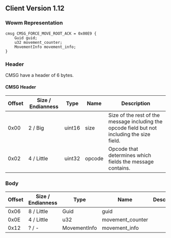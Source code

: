 ## Client Version 1.12

### Wowm Representation
```rust,ignore
cmsg CMSG_FORCE_MOVE_ROOT_ACK = 0x00E9 {
    Guid guid;    
    u32 movement_counter;    
    MovementInfo movement_info;    
}

```
### Header
CMSG have a header of 6 bytes.

#### CMSG Header
| Offset | Size / Endianness | Type   | Name   | Description |
| ------ | ----------------- | ------ | ------ | ----------- |
| 0x00   | 2 / Big           | uint16 | size   | Size of the rest of the message including the opcode field but not including the size field.|
| 0x02   | 4 / Little        | uint32 | opcode | Opcode that determines which fields the message contains.|
### Body
| Offset | Size / Endianness | Type | Name | Description |
| ------ | ----------------- | ---- | ---- | ----------- |
| 0x06 | 8 / Little | Guid | guid |  |
| 0x0E | 4 / Little | u32 | movement_counter |  |
| 0x12 | ? / - | MovementInfo | movement_info |  |
